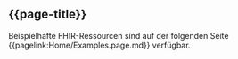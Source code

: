 ## {{page-title}}

Beispielhafte FHIR-Ressourcen sind auf der folgenden Seite {{pagelink:Home/Examples.page.md}} verfügbar. 